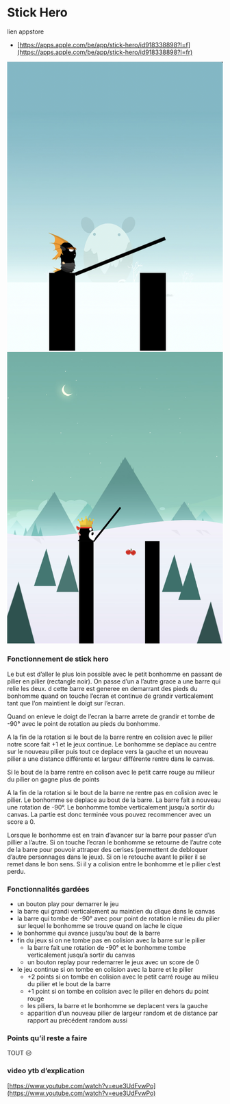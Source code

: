 # Stick Hero

lien appstore

- [https://apps.apple.com/be/app/stick-hero/id918338898?l=f](https://apps.apple.com/be/app/stick-hero/id918338898?l=fr)

![img/stickhero.png](img/stickhero.png)
![img/stickhero2.png](img/stickhero2.png)


### Fonctionnement  de stick hero

Le but est d’aller le plus loin possible avec le petit bonhomme en passant de pilier en pilier (rectangle noir). On passe d’un a l’autre grace a une barre qui relie les deux.
d
cette barre est generee en demarrant des pieds du bonhomme quand on touche l’ecran et continue de grandir verticalement tant que l’on maintient le doigt sur l’ecran.

Quand on enleve le doigt de l’ecran la barre arrete de grandir et tombe de -90° avec le point de rotation au pieds du bonhomme.

A la fin de la rotation si le bout de la barre rentre en colision avec le pilier notre score fait +1 et le jeux continue. Le bonhomme se deplace au centre sur le nouveau pilier puis tout ce deplace vers la gauche et un nouveau pilier a une distance différente et largeur différente rentre dans le canvas.

Si le bout de la barre rentre en colison avec le petit carre rouge au milieur du pilier on gagne plus de points

A la fin de la rotation si le bout de la barre ne rentre pas en colision avec le pilier. Le bonhomme se deplace au bout de la barre. La barre fait a nouveau une rotation de -90°. Le bonhomme tombe verticalement jusqu’a sortir du canvas. La partie est donc terminée vous pouvez recommencer avec un score a 0.

Lorsque le bonhomme est en train d’avancer sur la barre pour passer d’un pillier a l’autre. Si on touche l’ecran le bonhomme se retourne de l’autre cote de la barre pour pouvoir attraper des cerises (permettent de debloquer d’autre personnages dans le jeux). Si on le retouche avant le pilier il se remet dans le bon sens. Si il y a colision entre le bonhomme et le pilier c’est perdu.

### Fonctionnalités gardées

- un bouton play pour demarrer le jeu
- la barre qui grandi verticalement au maintien  du clique dans le canvas
- la barre qui tombe de -90° avec pour point de rotation le milieu du pilier sur lequel le bonhomme se trouve quand on lache le cique
- le bonhomme qui avance jusqu’au bout de la barre
- fin du jeux si on ne tombe pas en colision avec la barre sur le pilier
    - la barre fait une rotation de -90° et le bonhomme tombe verticalement jusqu’a sortir du canvas
    - un bouton replay pour redemarrer le jeux avec un score de 0
- le jeu continue si on tombe en colision avec la barre et le pilier
    - +2 points si on tombe en colision avec le petit carré rouge au milieu du pilier et le bout de la barre
    - +1 point si on tombe en colision avec le pilier en dehors du point rouge
    - les piliers, la barre et le bonhomme se deplacent vers la gauche
    - apparition d’un nouveau pilier de largeur random et de distance par rapport au précédent random aussi

### Points qu’il reste a faire

TOUT 😥

### video ytb d’explication

[https://www.youtube.com/watch?v=eue3UdFvwPo](https://www.youtube.com/watch?v=eue3UdFvwPo)